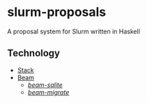 # slurm-proposals

A proposal system for Slurm written in Haskell

## Technology

- [Stack](https://docs.haskellstack.org/en/stable/README)
- [Beam](http://tathougies.github.io/beam)
  - [_beam-sqlite_](http://tathougies.github.io/beam/user-guide/backends/beam-sqlite)
  - [_beam-migrate_](http://tathougies.github.io/beam/schema-guide/migrations)
